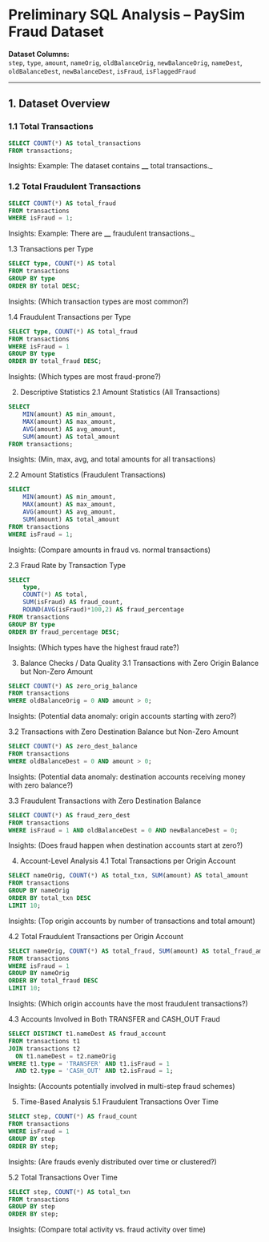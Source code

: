 # Preliminary SQL Analysis – PaySim Fraud Dataset

**Dataset Columns:**  
`step`, `type`, `amount`, `nameOrig`, `oldBalanceOrig`, `newBalanceOrig`, `nameDest`, `oldBalanceDest`, `newBalanceDest`, `isFraud`, `isFlaggedFraud`  

---

## 1. Dataset Overview

### 1.1 Total Transactions
```sql
SELECT COUNT(*) AS total_transactions
FROM transactions;
```

Insights:
Example: The dataset contains **__** total transactions._

### 1.2 Total Fraudulent Transactions
```sql
SELECT COUNT(*) AS total_fraud
FROM transactions
WHERE isFraud = 1;
```

Insights:
Example: There are **__** fraudulent transactions._

1.3 Transactions per Type
```sql
SELECT type, COUNT(*) AS total
FROM transactions
GROUP BY type
ORDER BY total DESC;
```

Insights:
(Which transaction types are most common?)

1.4 Fraudulent Transactions per Type
```sql
SELECT type, COUNT(*) AS total_fraud
FROM transactions
WHERE isFraud = 1
GROUP BY type
ORDER BY total_fraud DESC;
```

Insights:
(Which types are most fraud-prone?)

2. Descriptive Statistics
2.1 Amount Statistics (All Transactions)
```sql
SELECT 
    MIN(amount) AS min_amount,
    MAX(amount) AS max_amount,
    AVG(amount) AS avg_amount,
    SUM(amount) AS total_amount
FROM transactions;
```

Insights:
(Min, max, avg, and total amounts for all transactions)

2.2 Amount Statistics (Fraudulent Transactions)
```sql
SELECT 
    MIN(amount) AS min_amount,
    MAX(amount) AS max_amount,
    AVG(amount) AS avg_amount,
    SUM(amount) AS total_amount
FROM transactions
WHERE isFraud = 1;
```

Insights:
(Compare amounts in fraud vs. normal transactions)

2.3 Fraud Rate by Transaction Type
```sql
SELECT 
    type,
    COUNT(*) AS total,
    SUM(isFraud) AS fraud_count,
    ROUND(AVG(isFraud)*100,2) AS fraud_percentage
FROM transactions
GROUP BY type
ORDER BY fraud_percentage DESC;
```

Insights:
(Which types have the highest fraud rate?)

3. Balance Checks / Data Quality
3.1 Transactions with Zero Origin Balance but Non-Zero Amount
```sql
SELECT COUNT(*) AS zero_orig_balance
FROM transactions
WHERE oldBalanceOrig = 0 AND amount > 0;
```

Insights:
(Potential data anomaly: origin accounts starting with zero?)

3.2 Transactions with Zero Destination Balance but Non-Zero Amount
```sql
SELECT COUNT(*) AS zero_dest_balance
FROM transactions
WHERE oldBalanceDest = 0 AND amount > 0;
```

Insights:
(Potential data anomaly: destination accounts receiving money with zero balance?)

3.3 Fraudulent Transactions with Zero Destination Balance
```sql
SELECT COUNT(*) AS fraud_zero_dest
FROM transactions
WHERE isFraud = 1 AND oldBalanceDest = 0 AND newBalanceDest = 0;
```

Insights:
(Does fraud happen when destination accounts start at zero?)

4. Account-Level Analysis
4.1 Total Transactions per Origin Account
```sql
SELECT nameOrig, COUNT(*) AS total_txn, SUM(amount) AS total_amount
FROM transactions
GROUP BY nameOrig
ORDER BY total_txn DESC
LIMIT 10;
```

Insights:
(Top origin accounts by number of transactions and total amount)

4.2 Total Fraudulent Transactions per Origin Account
```sql
SELECT nameOrig, COUNT(*) AS total_fraud, SUM(amount) AS total_fraud_amount
FROM transactions
WHERE isFraud = 1
GROUP BY nameOrig
ORDER BY total_fraud DESC
LIMIT 10;
```

Insights:
(Which origin accounts have the most fraudulent transactions?)

4.3 Accounts Involved in Both TRANSFER and CASH_OUT Fraud
```sql
SELECT DISTINCT t1.nameDest AS fraud_account
FROM transactions t1
JOIN transactions t2
  ON t1.nameDest = t2.nameOrig
WHERE t1.type = 'TRANSFER' AND t1.isFraud = 1
  AND t2.type = 'CASH_OUT' AND t2.isFraud = 1;
```

Insights:
(Accounts potentially involved in multi-step fraud schemes)

5. Time-Based Analysis
5.1 Fraudulent Transactions Over Time
```sql
SELECT step, COUNT(*) AS fraud_count
FROM transactions
WHERE isFraud = 1
GROUP BY step
ORDER BY step;
```

Insights:
(Are frauds evenly distributed over time or clustered?)

5.2 Total Transactions Over Time
```sql
SELECT step, COUNT(*) AS total_txn
FROM transactions
GROUP BY step
ORDER BY step;
```

Insights:
(Compare total activity vs. fraud activity over time)
